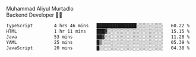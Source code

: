 Muhammad Aliyul Murtadlo
<br>
Backend Developer 👨‍💻
<br>
<!--START_SECTION:waka-->

```txt
TypeScript        4 hrs 46 mins   ███████████████░░░░░░░░░░   60.22 %
HTML              1 hr 11 mins    ███▓░░░░░░░░░░░░░░░░░░░░░   15.15 %
Java              53 mins         ██▓░░░░░░░░░░░░░░░░░░░░░░   11.28 %
YAML              25 mins         █▒░░░░░░░░░░░░░░░░░░░░░░░   05.39 %
JavaScript        20 mins         █░░░░░░░░░░░░░░░░░░░░░░░░   04.38 %
```

<!--END_SECTION:waka-->

